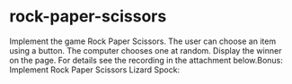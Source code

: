 # rock-paper-scissors
Implement the game Rock Paper Scissors. The user can choose an item using a button. The computer chooses one at random. Display the winner on the page. For details see the recording in the attachment below.Bonus: Implement Rock Paper Scissors Lizard Spock:
